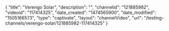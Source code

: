 {
    "title": "Verengo Solar",
    "description": "",
    "channelid": "121885982",
    "videoid": "117414325",
    "date_created": "1474565900",
    "date_modified": "1505166573",
    "type": "captivate",
    "layout": "channelVideo",
    "url": "\/testing-channels\/verengo-solar\/121885982-117414325"
}